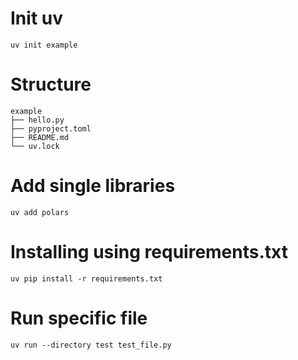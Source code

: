 # Init uv
```
uv init example
```
# Structure
```
example
├── hello.py
├── pyproject.toml
├── README.md
└── uv.lock
```
# Add single libraries
```
uv add polars
```
# Installing using requirements.txt
```
uv pip install -r requirements.txt
```
# Run specific file
```
uv run --directory test test_file.py
```